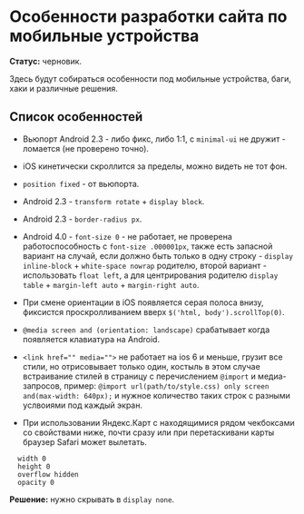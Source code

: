 # Особенности разработки сайта по мобильные устройства

**Статус:** черновик.

Здесь будут собираться особенности под мобильные устройства, баги, хаки и различные решения.

## Список особенностей

- Вьюпорт Android 2.3 - либо фикс, либо 1:1, с `minimal-ui` не дружит - ломается (не проверено точно).

- iOS кинетически скроллится за пределы, можно видеть не тот фон.

- `position fixed` - от вьюпорта.

- Android 2.3 - `transform rotate` + `display block`.

- Android 2.3 - `border-radius px`.

- Android 4.0 - `font-size 0` - не работает, не проверена работоспособность с `font-size .000001px`,
также есть запасной вариант на случай,
если должно быть только в одну строку - `display inline-block` + `white-space nowrap` родителю,
второй вариант - использовать `float left`,
а для центрирования родителю `display table` + `margin-left auto` + `margin-right auto`.

- При смене ориентации в iOS появляется серая полоса внизу,
фиксистся проскролливанием вверх `$('html, body').scrollTop(0)`.

- `@media screen and (orientation: landscape)` срабатывает когда появляется клавиатура на Android.

- `<link href="" media="">` не работает на ios 6 и меньше,
грузит все стили, но отрисовывает только один,
костыль в этом случае встраивание стилей в страницу с перечислением `@import` и медиа-запросов,
пример: `@import url(path/to/style.css) only screen and(max-width: 640px);`
и нужное количество таких строк с разными услвоиями под каждый экран.

- При использовании Яндекс.Карт с находящимися рядом чекбоксами со свойствами ниже, почти сразу или при перетаскивани карты браузер Safari может вылетать.
```stylus
  width 0
  height 0
  overflow hidden
  opacity 0
```
**Решение:** нужно скрывать в `display none`.
